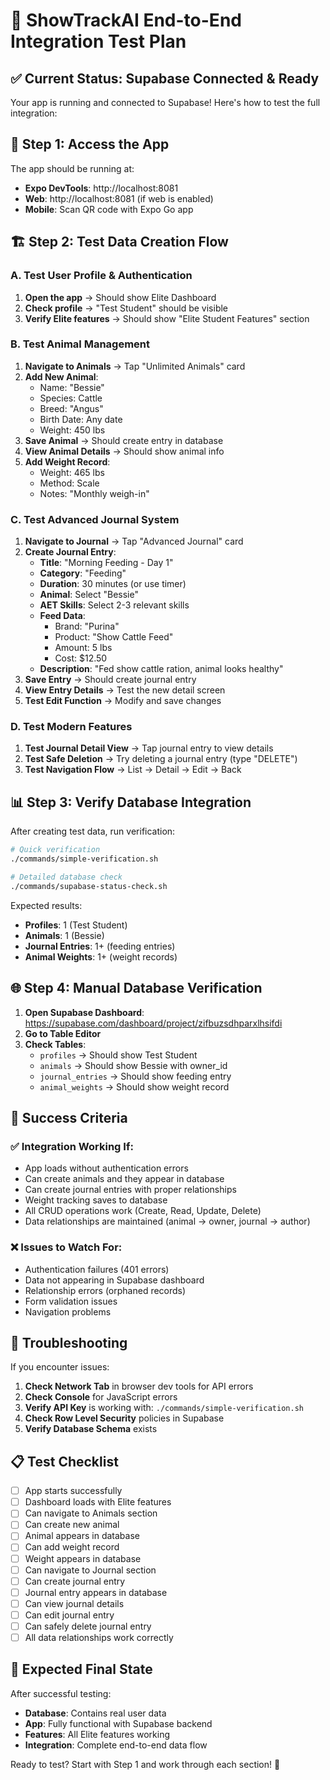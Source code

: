 # 🧪 ShowTrackAI End-to-End Integration Test Plan

## ✅ Current Status: Supabase Connected & Ready

Your app is running and connected to Supabase! Here's how to test the full integration:

## 📱 **Step 1: Access the App**

The app should be running at:
- **Expo DevTools**: http://localhost:8081
- **Web**: http://localhost:8081 (if web is enabled)
- **Mobile**: Scan QR code with Expo Go app

## 🏗️ **Step 2: Test Data Creation Flow**

### **A. Test User Profile & Authentication**
1. **Open the app** → Should show Elite Dashboard
2. **Check profile** → "Test Student" should be visible
3. **Verify Elite features** → Should show "Elite Student Features" section

### **B. Test Animal Management** 
1. **Navigate to Animals** → Tap "Unlimited Animals" card
2. **Add New Animal**:
   - Name: "Bessie" 
   - Species: Cattle
   - Breed: "Angus"
   - Birth Date: Any date
   - Weight: 450 lbs
3. **Save Animal** → Should create entry in database
4. **View Animal Details** → Should show animal info
5. **Add Weight Record**:
   - Weight: 465 lbs
   - Method: Scale
   - Notes: "Monthly weigh-in"

### **C. Test Advanced Journal System**
1. **Navigate to Journal** → Tap "Advanced Journal" card
2. **Create Journal Entry**:
   - **Title**: "Morning Feeding - Day 1"
   - **Category**: "Feeding"
   - **Duration**: 30 minutes (or use timer)
   - **Animal**: Select "Bessie" 
   - **AET Skills**: Select 2-3 relevant skills
   - **Feed Data**:
     - Brand: "Purina"
     - Product: "Show Cattle Feed"
     - Amount: 5 lbs
     - Cost: $12.50
   - **Description**: "Fed show cattle ration, animal looks healthy"
3. **Save Entry** → Should create journal entry
4. **View Entry Details** → Test the new detail screen
5. **Test Edit Function** → Modify and save changes

### **D. Test Modern Features**
1. **Test Journal Detail View** → Tap journal entry to view details
2. **Test Safe Deletion** → Try deleting a journal entry (type "DELETE")
3. **Test Navigation Flow** → List → Detail → Edit → Back

## 📊 **Step 3: Verify Database Integration**

After creating test data, run verification:

```bash
# Quick verification
./commands/simple-verification.sh

# Detailed database check
./commands/supabase-status-check.sh
```

Expected results:
- **Profiles**: 1 (Test Student)
- **Animals**: 1 (Bessie)  
- **Journal Entries**: 1+ (feeding entries)
- **Animal Weights**: 1+ (weight records)

## 🌐 **Step 4: Manual Database Verification**

1. **Open Supabase Dashboard**: https://supabase.com/dashboard/project/zifbuzsdhparxlhsifdi
2. **Go to Table Editor**
3. **Check Tables**:
   - `profiles` → Should show Test Student
   - `animals` → Should show Bessie with owner_id
   - `journal_entries` → Should show feeding entry
   - `animal_weights` → Should show weight record

## 🎯 **Success Criteria**

### ✅ **Integration Working If:**
- App loads without authentication errors
- Can create animals and they appear in database
- Can create journal entries with proper relationships
- Weight tracking saves to database
- All CRUD operations work (Create, Read, Update, Delete)
- Data relationships are maintained (animal → owner, journal → author)

### ❌ **Issues to Watch For:**
- Authentication failures (401 errors)
- Data not appearing in Supabase dashboard
- Relationship errors (orphaned records)
- Form validation issues
- Navigation problems

## 🔧 **Troubleshooting**

If you encounter issues:

1. **Check Network Tab** in browser dev tools for API errors
2. **Check Console** for JavaScript errors
3. **Verify API Key** is working with: `./commands/simple-verification.sh`
4. **Check Row Level Security** policies in Supabase
5. **Verify Database Schema** exists

## 📋 **Test Checklist**

- [ ] App starts successfully
- [ ] Dashboard loads with Elite features
- [ ] Can navigate to Animals section
- [ ] Can create new animal
- [ ] Animal appears in database
- [ ] Can add weight record
- [ ] Weight appears in database  
- [ ] Can navigate to Journal section
- [ ] Can create journal entry
- [ ] Journal entry appears in database
- [ ] Can view journal details
- [ ] Can edit journal entry
- [ ] Can safely delete journal entry
- [ ] All data relationships work correctly

## 🎊 **Expected Final State**

After successful testing:
- **Database**: Contains real user data
- **App**: Fully functional with Supabase backend
- **Features**: All Elite features working
- **Integration**: Complete end-to-end data flow

Ready to test? Start with Step 1 and work through each section! 🚀